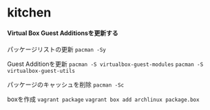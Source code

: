 # kitchen

#### Virtual Box Guest Additionsを更新する

パッケージリストの更新
`pacman -Sy`

Guest Additionを更新
`pacman -S virtualbox-guest-modules`
`pacman -S virtualbox-guest-utils`

パッケージのキャッシュを削除
`pacman -Sc`

boxを作成
`vagrant package`
`vagrant box add archlinux package.box`